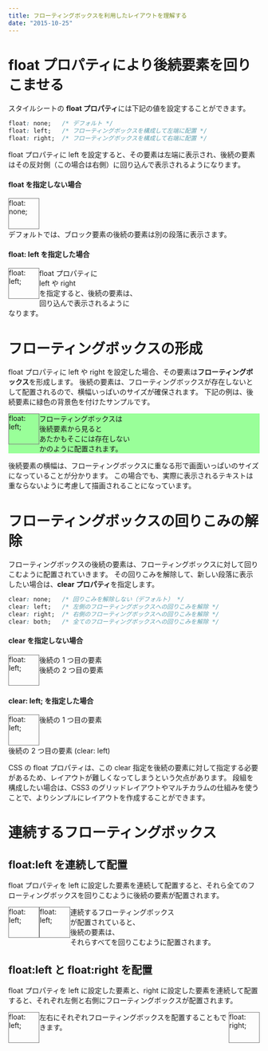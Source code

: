 ```yaml
---
title: フローティングボックスを利用したレイアウトを理解する
date: "2015-10-25"
---
```


float プロパティにより後続要素を回りこませる
====

スタイルシートの **float プロパティ**には下記の値を設定することができます。

```css
float: none;   /* デフォルト */
float: left;   /* フローティングボックスを構成して左端に配置 */
float: right;  /* フローティングボックスを構成して右端に配置 */
```

float プロパティに left を設定すると、その要素は左端に表示され、後続の要素はその反対側（この場合は右側）に回り込んで表示されるようになります。

#### float を指定しない場合

<div class="htmlSample">
    <div style="border: solid 1px gray; height:60px; width:60px;">
    float: none;
    </div>
    <div>
    デフォルトでは、ブロック要素の後続の要素は別の段落に表示さます。
    </div>
</div>

#### float: left を指定した場合

<div class="htmlSample">
    <div style="border: solid 1px gray; height:60px; width:60px; float: left">
        float: left;
    </div>
    <div>
        float プロパティに<br>
        left や right<br>
        を指定すると、後続の要素は、<br>
        回り込んで表示されるように<br>
        なります。
    </div>
    <div style="clear:both"></div>
</div>


フローティングボックスの形成
====

float プロパティに left や right を設定した場合、その要素は**フローティングボックス**を形成します。
後続の要素は、フローティングボックスが存在しないとして配置されるので、横幅いっぱいのサイズが確保されます。
下記の例は、後続要素に緑色の背景色を付けたサンプルです。

<div class="htmlSample">
    <div style="border: solid 1px gray; height:60px; width:60px; float: left">
        float: left;
    </div>
    <div style="background: #9f9">
        フローティングボックスは<br>
        後続要素から見ると<br>
        あたかもそこには存在しない<br>
        かのように配置されます。
    </div>
    <div style="clear:both"></div>
</div>

後続要素の横幅は、フローティングボックスに重なる形で画面いっぱいのサイズになっていることが分かります。
この場合でも、実際に表示されるテキストは重ならないように考慮して描画されることになっています。


フローティングボックスの回りこみの解除
====

フローティングボックスの後続の要素は、フローティングボックスに対して回りこむように配置されていきます。
その回りこみを解除して、新しい段落に表示したい場合は、**clear プロパティ**を指定します。

```css
clear: none;   /* 回りこみを解除しない（デフォルト） */
clear: left;   /* 左側のフローティングボックスへの回りこみを解除 */
clear: right;  /* 右側のフローティングボックスへの回りこみを解除 */
clear: both;   /* 全てのフローティングボックスへの回りこみを解除 */
```

#### clear を指定しない場合

<div class="htmlSample">
    <div style="border: solid 1px gray; height:60px; width:60px; float: left">
        float: left;
    </div>
    <div>後続の 1 つ目の要素</div>
    <div>後続の 2 つ目の要素</div>
    <div style="clear:both"></div>
</div>

#### clear: left; を指定した場合

<div class="htmlSample">
    <div style="border: solid 1px gray; height:60px; width:60px; float: left">
        float: left;
    </div>
    <div>後続の 1 つ目の要素</div>
    <div style="clear:left;">後続の 2 つ目の要素 (clear: left)</div>
</div>

CSS の float プロパティは、この clear 指定を後続の要素に対して指定する必要があるため、レイアウトが難しくなってしまうという欠点があります。
段組を構成したい場合は、CSS3 のグリッドレイアウトやマルチカラムの仕組みを使うことで、よりシンプルにレイアウトを作成することができます。


連続するフローティングボックス
====

float:left を連続して配置
----

float プロパティを left に設定した要素を連続して配置すると、それら全てのフローティングボックスを回りこむように後続の要素が配置されます。

<div class="htmlSample">
    <div style="border: solid 1px gray; height:60px; width:60px; float: left">
        float: left;
    </div>
    <div style="border: solid 1px gray; height:60px; width:60px; float: left">
        float: left;
    </div>
    <div>
        連続するフローティングボックス<br>
        が配置されていると、<br>
        後続の要素は、<br>
        それらすべてを回りこむように配置されます。
    </div>
    <div style="clear:both"></div>
</div>


float:left と float:right を配置
----

float プロパティを left に設定した要素と、right に設定した要素を連続して配置すると、それぞれ左側と右側にフローティングボックスが配置されます。

<div class="htmlSample">
    <div style="border: solid 1px gray; height:60px; width:60px; float: left">
        float: left;
    </div>
    <div style="border: solid 1px gray; height:60px; width:60px; float: right">
        float: right;
    </div>
    <div>
        左右にそれぞれフローティングボックスを配置することもできます。
    </div>
    <div style="clear:both"></div>
</div>

